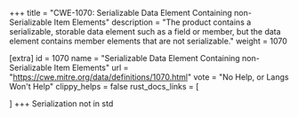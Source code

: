 +++
title = "CWE-1070: Serializable Data Element Containing non-Serializable Item Elements"
description	= "The product contains a serializable, storable data element such as a field or member, but the data element contains member elements that are not serializable."
weight = 1070

[extra]
id = 1070
name = "Serializable Data Element Containing non-Serializable Item Elements"
url = "https://cwe.mitre.org/data/definitions/1070.html"
vote = "No Help, or Langs Won't Help"
clippy_helps = false
rust_docs_links = [
	
]
+++
Serialization not in std
